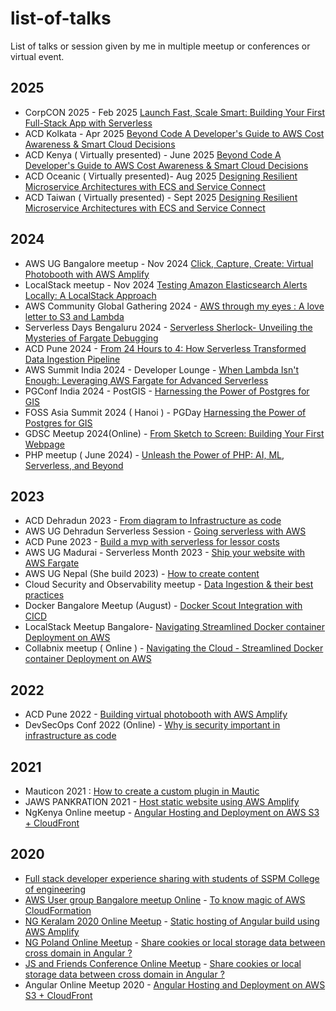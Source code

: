 # list-of-talks
List of talks or session given by me in multiple meetup or conferences or virtual event. 

## 2025
- CorpCON 2025 - Feb 2025 [Launch Fast, Scale Smart: Building Your First Full-Stack App with Serverless](2025/CorpCon-talk)
- ACD Kolkata - Apr 2025 [Beyond Code A Developer's Guide to AWS Cost Awareness & Smart Cloud Decisions](2025/ACD-Kolkata)
- ACD Kenya ( Virtually presented)  - June 2025 [Beyond Code A Developer's Guide to AWS Cost Awareness & Smart Cloud Decisions](2025/ACD-Kolkata)
- ACD Oceanic ( Virtually presented)- Aug 2025 [Designing Resilient Microservice Architectures with ECS and Service Connect](2025/ACD-Taiwan)
- ACD Taiwan ( Virtually presented) - Sept 2025 [Designing Resilient Microservice Architectures with ECS and Service Connect](2025/ACD-Taiwan)

## 2024 
- AWS UG Bangalore meetup - Nov 2024 [Click, Capture, Create: Virtual Photobooth with AWS Amplify](2024/30-days-Amplify-AWS-UG-BLR-Meetup)
- LocalStack meetup - Nov 2024 [Testing Amazon Elasticsearch Alerts Locally: A LocalStack Approach](2024/Localstack-meetup)
- AWS Community Global Gathering 2024 - [AWS through my eyes : A love letter to S3 and Lambda](2024/AWS-Community-Global-Gathering)
- Serverless Days Bengaluru 2024 - [Serverless Sherlock- Unveiling the Mysteries of Fargate Debugging](2024/Serverless-Days-BLR-2024)
- ACD Pune 2024 - [From 24 Hours to 4: How Serverless Transformed Data Ingestion Pipeline](2024/ACD-Pune-2024)
- AWS Summit India 2024 - Developer Lounge - [When Lambda Isn't Enough: Leveraging AWS Fargate for Advanced Serverless
](2024/AWS-Summit-India-2024)
- PGConf India 2024 - PostGIS - [Harnessing the Power of Postgres for GIS](2024/PGConf-India-2024)
- FOSS Asia Summit 2024 ( Hanoi ) - PGDay [Harnessing the Power of Postgres for GIS](2024/PGConf-India-2024)
- GDSC Meetup 2024(Online) - [From Sketch to Screen: Building Your First Webpage](2024/GDSC)
- PHP meetup ( June 2024) - [Unleash the Power of PHP: AI, ML, Serverless, and Beyond](2024/PHP-Meetup)

## 2023 
- ACD Dehradun 2023 - [From diagram to Infrastructure as code](2023/ACD-Dehradun-2023)
- AWS UG Dehradun Serverless Session - [Going serverless with AWS](2023/AWS-UG-Dehradun-Serverless-Session)
- ACD Pune 2023 - [Build a mvp with serverless for lessor costs ](2023/ACD-Pune-2023/ACD_pune2023_build-MVP-using-serverless.pdf)
- AWS UG Madurai - Serverless Month 2023 - [Ship your website with AWS Fargate](2023/AWS-UG-Madurai-Serverless-Month-2023)
- AWS UG Nepal (She build 2023) -  [How to create content](2023/AWS-UG-Nepal-She-Build-2023)
- Cloud Security and Observability meetup  - [Data Ingestion & their best practices](2023/Cloud-Security-&-Observability-Data-Meetup)
- Docker Bangalore Meetup (August) - [ Docker Scout Integration with CICD ](2023/Docker-Bangalore-Meetup-August-2023-Docker-Wasm)
- LocalStack Meetup Bangalore- [Navigating Streamlined Docker container Deployment on AWS](2023/LocalStack-Meetup-2023)
- Collabnix meetup ( Online ) - [Navigating the Cloud - Streamlined Docker container Deployment on AWS](https://www.youtube.com/watch?v=z8WSQblxTvo)

## 2022
- ACD Pune 2022 - [Building virtual photobooth with AWS Amplify ](2022/ACD-Pune-2022)
- DevSecOps Conf 2022 (Online) - [Why is security important in infrastructure as code](https://www.youtube.com/watch?v=upBfwP7CYvo&t=15750s)

## 2021
- Mauticon 2021 :  [How to create a custom plugin in Mautic ](https://slides.com/avinashdalvi/mautic-custom-plugin-creation)
- JAWS PANKRATION 2021 - [Host static website using AWS Amplify](https://www.youtube.com/watch?v=TQhvghXJDnY)
- NgKenya Online meetup - [Angular Hosting and Deployment on AWS S3 + CloudFront](https://www.youtube.com/watch?v=LLhAuUM0iU0)

## 2020
- [Full stack developer experience sharing with students of SSPM College of engineering](https://slides.com/avinashdalvi/experience-sharing-about-full-stack-developer)
- [AWS User group Bangalore meetup Online](https://www.awsugblr.in/) - [To know magic of AWS CloudFormation](https://slides.com/avinashdalvi/to-know-magic-of-aws-cloudformation)
- [NG Keralam 2020 Online Meetup](https://twitter.com/ng_keralam) - [Static hosting of Angular build using AWS Amplify](https://slides.com/avinashdalvi/static-hosting-of-angular-build-using-aws-amplify)
- [NG Poland Online Meetup](https://twitter.com/ngPolandConf) - [Share cookies or local storage data between cross domain in Angular ?](https://slides.com/avinashdalvi/ng-poland-conf-share-cookies-or-local-storage-data-between-cross-domain-in-angular)
- [JS and Friends Conference Online Meetup](https://twitter.com/JSFriendsConf) - [Share cookies or local storage data between cross domain in Angular ?](https://slides.com/avinashdalvi/share-cookie-or-local-storage-data-between-cross-domain-in-angular)
- Angular Online Meetup 2020 - [Angular Hosting and Deployment on AWS S3 + CloudFront](https://www.youtube.com/live/3PixdVtgqK8?si=v0d9eDDBOvb2XNFj)
